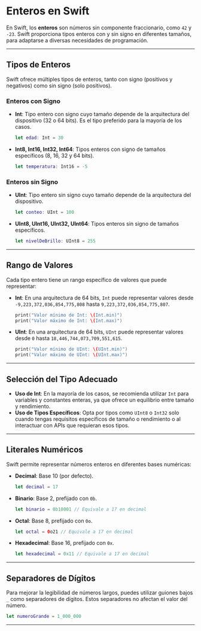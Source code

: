 # Enteros en Swift

En Swift, los **enteros** son números sin componente fraccionario, como `42` y `-23`. Swift proporciona tipos enteros con y sin signo en diferentes tamaños, para adaptarse a diversas necesidades de programación.

---

## Tipos de Enteros

Swift ofrece múltiples tipos de enteros, tanto con signo (positivos y negativos) como sin signo (solo positivos).

### Enteros con Signo

- **Int**: Tipo entero con signo cuyo tamaño depende de la arquitectura del dispositivo (32 o 64 bits). Es el tipo preferido para la mayoría de los casos.

    ```swift
    let edad: Int = 30
    ```

- **Int8, Int16, Int32, Int64**: Tipos enteros con signo de tamaños específicos (8, 16, 32 y 64 bits).

    ```swift
    let temperatura: Int16 = -5
    ```

### Enteros sin Signo

- **UInt**: Tipo entero sin signo cuyo tamaño depende de la arquitectura del dispositivo.

    ```swift
    let conteo: UInt = 100
    ```

- **UInt8, UInt16, UInt32, UInt64**: Tipos enteros sin signo de tamaños específicos.

    ```swift
    let nivelDeBrillo: UInt8 = 255
    ```

---

## Rango de Valores

Cada tipo entero tiene un rango específico de valores que puede representar:

- **Int**: En una arquitectura de 64 bits, `Int` puede representar valores desde `-9,223,372,036,854,775,808` hasta `9,223,372,036,854,775,807`.

    ```swift
    print("Valor mínimo de Int: \(Int.min)")
    print("Valor máximo de Int: \(Int.max)")
    ```

- **UInt**: En una arquitectura de 64 bits, `UInt` puede representar valores desde `0` hasta `18,446,744,073,709,551,615`.

    ```swift
    print("Valor mínimo de UInt: \(UInt.min)")
    print("Valor máximo de UInt: \(UInt.max)")
    ```

---

## Selección del Tipo Adecuado

- **Uso de Int**: En la mayoría de los casos, se recomienda utilizar `Int` para variables y constantes enteras, ya que ofrece un equilibrio entre tamaño y rendimiento.
- **Uso de Tipos Específicos**: Opta por tipos como `UInt8` o `Int32` solo cuando tengas requisitos específicos de tamaño o rendimiento o al interactuar con APIs que requieran esos tipos.

---

## Literales Numéricos

Swift permite representar números enteros en diferentes bases numéricas:

- **Decimal**: Base 10 (por defecto).

    ```swift
    let decimal = 17
    ```

- **Binario**: Base 2, prefijado con `0b`.

    ```swift
    let binario = 0b10001 // Equivale a 17 en decimal
    ```

- **Octal**: Base 8, prefijado con `0o`.

    ```swift
    let octal = 0o21 // Equivale a 17 en decimal
    ```

- **Hexadecimal**: Base 16, prefijado con `0x`.

    ```swift
    let hexadecimal = 0x11 // Equivale a 17 en decimal
    ```

---

## Separadores de Dígitos

Para mejorar la legibilidad de números largos, puedes utilizar guiones bajos `_` como separadores de dígitos. Estos separadores no afectan el valor del número.

```swift
let numeroGrande = 1_000_000
```

---
